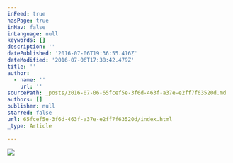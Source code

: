 ```yaml
---
inFeed: true
hasPage: true
inNav: false
inLanguage: null
keywords: []
description: ''
datePublished: '2016-07-06T19:36:55.416Z'
dateModified: '2016-07-06T17:38:42.479Z'
title: ''
author:
  - name: ''
    url: ''
sourcePath: _posts/2016-07-06-65fcef5e-3f6d-463f-a37e-e2ff7f63520d.md
authors: []
publisher: null
starred: false
url: 65fcef5e-3f6d-463f-a37e-e2ff7f63520d/index.html
_type: Article

---
```

![](https://the-grid-user-content.s3-us-west-2.amazonaws.com/847fec89-9e9d-4043-97d5-5af05b25a941.jpg)